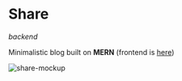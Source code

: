 # Share
*backend*

Minimalistic blog built on **MERN** (frontend is [here](https://github.com/poletela-na-mars/share-frontend))

![share-mockup](https://user-images.githubusercontent.com/70761083/225767864-15f5cb5f-e073-4fa4-b3a3-7afbf34a01d6.jpg)
